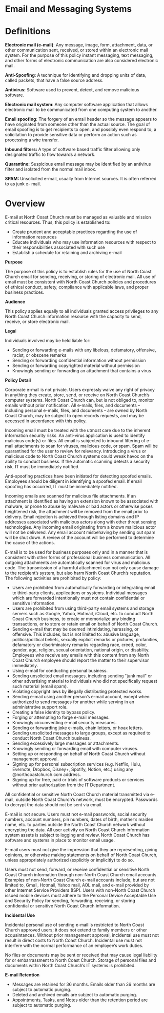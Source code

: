# Email and Messaging Systems

# **Definitions**

**Electronic mail (e-mail)**: Any message, image, form, attachment, data, or other communication sent, received, or stored within an electronic mail system. For the purpose of this policy instant messaging, text messaging, and other forms of electronic communication are also considered electronic mail.

**Anti-Spoofing**: A technique for identifying and dropping units of data, called packets, that have a false source address.

**Antivirus**: Software used to prevent, detect, and remove malicious software.

**Electronic mail system**: Any computer software application that allows electronic mail to be communicated from one computing system to another.

**Email spoofing:** The forgery of an email header so the message appears to have originated from someone other than the actual source. The goal of email spoofing is to get recipients to open, and possibly even respond to, a solicitation to provide sensitive data or perform an action such as processing a wire transfer.

**Inbound filters:** A type of software based traffic filter allowing only designated traffic to flow towards a network.

**Quarantine:** Suspicious email message may be identified by an antivirus filter and isolated from the normal mail inbox.

**SPAM:** Unsolicited e-mail, usually from Internet sources. It is often referred to as junk e- mail.

# **Overview**

E-mail at North Coast Church must be managed as valuable and mission critical resources. Thus, this policy is established to:

- Create prudent and acceptable practices regarding the use of information resources
- Educate individuals who may use information resources with respect to their responsibilities associated with such use
- Establish a schedule for retaining and archiving e-mail

**Purpose**

The purpose of this policy is to establish rules for the use of North Coast Church email for sending, receiving, or storing of electronic mail. All use of email must be consistent with North Coast Church policies and procedures of ethical conduct, safety, compliance with applicable laws, and proper business practices.

**Audience**

This policy applies equally to all individuals granted access privileges to any North Coast Church information resource with the capacity to send, receive, or store electronic mail.

**Legal**

Individuals involved may be held liable for:

- Sending or forwarding e-mails with any libelous, defamatory, offensive, racist, or obscene remarks
- Sending or forwarding confidential information without permission
- Sending or forwarding copyrighted material without permission
- Knowingly sending or forwarding an attachment that contains a virus

**Policy Detail**

Corporate e-mail is not private. Users expressly waive any right of privacy in anything they create, store, send, or receive on North Coast Church’s computer systems. North Coast Church can, but is not obliged to, monitor emails without prior notification. All e-mails, files, and documents – including personal e-mails, files, and documents – are owned by North Coast Church, may be subject to open records requests, and may be accessed in accordance with this policy.

Incoming email must be treated with the utmost care due to the inherent information security risks. An anti-virus application is used to identify malicious code(s) or files. All email is subjected to inbound filtering of e-mail attachments to scan for viruses, malicious code, or spam. Spam will be quarantined for the user to review for relevancy. Introducing a virus or malicious code to North Coast Church systems could wreak havoc on the ability to conduct business. If the automatic scanning detects a security risk, IT must be immediately notified.

Anti-spoofing practices have been initiated for detecting spoofed emails. Employees should be diligent in identifying a spoofed email. If email spoofing has occurred, IT must be immediately notified.

Incoming emails are scanned for malicious file attachments. If an attachment is identified as having an extension known to be associated with malware, or prone to abuse by malware or bad actors or otherwise poses heightened risk, the attachment will be removed from the email prior to delivery. Email rejection is achieved through listing domains and IP addresses associated with malicious actors along with other threat sensing technologies. Any incoming email originating from a known malicious actor will not be delivered. Any email account misbehaving by sending out spam will be shut down. A review of the account will be performed to determine the cause of the actions.

E-mail is to be used for business purposes only and in a manner that is consistent with other forms of professional business communication. All outgoing attachments are automatically scanned for virus and malicious code. The transmission of a harmful attachment can not only cause damage to the recipient’s system, but also harm North Coast Church’s reputation. The following activities are prohibited by policy:

- Users are prohibited from automatically forwarding or integrating email to third-party clients, applications or systems. Individual messages which are forwarded intentionally must not contain confidential or sensitive information.
- Users are prohibited from using third-party email systems and storage servers such as Google, Yahoo, Hotmail, iCloud, etc. to conduct North Coast Church business, to create or memorialize any binding transactions, or to store or retain email on behalf of North Coast Church.
- Sending e-mail that may be deemed intimidating, harassing, or offensive. This includes, but is not limited to: abusive language, politics/political beliefs, sexually explicit remarks or pictures, profanities, defamatory or discriminatory remarks regarding race, creed, color, gender, age, religion, sexual orientation, national origin, or disability. Employees who receive any emails with this content from any North Coast Church employee should report the matter to their supervisor immediately.
- Using e-mail for conducting personal business.
- Sending unsolicited email messages, including sending "junk mail" or other advertising material to individuals who did not specifically request such material (email spam).
- Violating copyright laws by illegally distributing protected works.
- Sending e-mail using another person’s e-mail account, except when authorized to send messages for another while serving in an administrative support role.
- Creating a false identity to bypass policy.
- Forging or attempting to forge e-mail messages.
- Knowingly circumventing e-mail security measures.
- Sending or forwarding joke e-mails, chain letters, or hoax letters.
- Sending unsolicited messages to large groups, except as required to conduct North Coast Church business.
- Sending excessively large messages or attachments.
- Knowingly sending or forwarding email with computer viruses.
- Setting up or responding on behalf of North Coast Church without management approval.
- Signing up for personal subscription services (e.g. Netflix, Hulu, Evernote, Dropbox, Disney+, Spotify, Notion, etc.) using any @northcoastchurch.com address.
- Signing up for free, paid or trials of software products or services without prior authorization from the IT Department.

All confidential or sensitive North Coast Church material transmitted via e-mail, outside North Coast Church’s network, must be encrypted. Passwords to decrypt the data should not be sent via email.

E-mail is not secure. Users must not e-mail passwords, social security numbers, account numbers, pin numbers, dates of birth, mother’s maiden name, etc. to parties outside the North Coast Church network without encrypting the data. All user activity on North Coast Church information system assets is subject to logging and review. North Coast Church has software and systems in place to monitor email usage.

E-mail users must not give the impression that they are representing, giving opinions, or otherwise making statements on behalf of North Coast Church, unless appropriately authorized (explicitly or implicitly) to do so.

Users must not send, forward, or receive confidential or sensitive North Coast Church information through non-North Coast Church email accounts. Examples of non-North Coast Church e-mail accounts include, but are not limited to, Gmail, Hotmail, Yahoo mail, AOL mail, and e-mail provided by other Internet Service Providers (ISP). Users with non-North Coast Church issued mobile devices must adhere to the Personal Device Acceptable Use and Security Policy for sending, forwarding, receiving, or storing confidential or sensitive North Coast Church information.

**Incidental Use**

Incidental personal use of sending e-mail is restricted to North Coast Church approved users; it does not extend to family members or other acquaintances. Without prior management approval, incidental use must not result in direct costs to North Coast Church. Incidental use must not interfere with the normal performance of an employee’s work duties.

No files or documents may be sent or received that may cause legal liability for or embarrassment to North Coast Church. Storage of personal files and documents within North Coast Church’s IT systems is prohibited.

**E-mail Retention**

- Messages are retained for 36 months. Emails older than 36 months are subject to automatic purging.
- Deleted and archived emails are subject to automatic purging.
- Appointments, Tasks, and Notes older than the retention period are subject to automatic purging.
